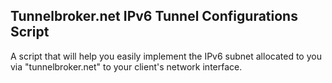 ## Tunnelbroker.net IPv6 Tunnel Configurations Script
A script that will help you easily implement the IPv6 subnet allocated to you via "tunnelbroker.net" to your client's network interface.
